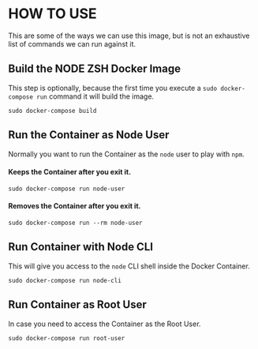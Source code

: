 # HOW TO USE

This are some of the ways we can use this image, but is not an exhaustive list of commands we can run against it.


## Build the NODE ZSH Docker Image

This step is optionally, because the first time you execute a `sudo docker-compose run` command it will build the image.

```shell
sudo docker-compose build
```

## Run the Container as Node User

Normally you want to run the Container as the `node` user to play with `npm`.

#### Keeps the Container after you exit it.

```shell
sudo docker-compose run node-user
```

#### Removes the Container after you exit it.

```shell
sudo docker-compose run --rm node-user
```

## Run Container with Node CLI

This will give you access to the `node` CLI shell inside the Docker Container.

```shell
sudo docker-compose run node-cli
```

## Run Container as Root User

In case you need to access the Container as the Root User.

```shell
sudo docker-compose run root-user
```

